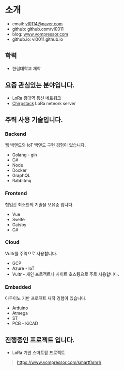 # 소개
- email: vl0114@naver.com
- github: github.com/vl0011
- blog: www.vompressor.com
- github.io: vl0011.github.io

## 학력
- 한림대학교 재학

## 요즘 관심있는 분야입니다.
- LoRa 광대역 통신 네트워크
- [Chirpstack](https://www.chirpstack.io/) LoRa neteork server

## 주력 사용 기술입니다.
### Backend
웹 백엔드와 IoT 백엔드 구현 경험이 있습니다.
- Golang - gin
- C#
- Node
- Docker
- GraphQL
- Rabbitmq

### Frontend
협업간 최소한의 기술을 보유중 입니다.
- Vue
- Svelte
- Gatsby
- C#

### Cloud
Vultr를 주력으로 사용합니다.
- GCP
- Azure - IoT
- Vultr - 개인 프로젝트나 사이트 호스팅으로 주로 사용합니다.

### Embadded
아두이노 기반 프로젝트 재작 경험이 있습니다.
- Arduino
- Atmega
- ST
- PCB - KiCAD

## 진행중인 프로젝트 입니다.
- LoRa 기반 스마트팜 프로젝트
 > https://www.vompressor.com/smartfarm1/
